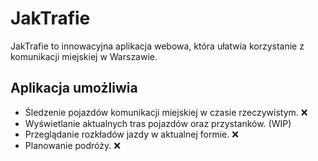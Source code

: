 
# JakTrafie

JakTrafie to innowacyjna aplikacja webowa, która ułatwia korzystanie z komunikacji miejskiej w Warszawie.



## Aplikacja umożliwia

- Śledzenie pojazdów komunikacji miejskiej w czasie rzeczywistym. ❌
- Wyświetlanie aktualnych tras pojazdów oraz przystanków. (WIP)
- Przeglądanie rozkładów jazdy w aktualnej formie. ❌
- Planowanie podróży. ❌
